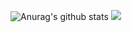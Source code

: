 ![Anurag's github stats](https://github-readme-stats.vercel.app/api?username=JackKuo-tw&show_icons=true)
![](https://github-readme-stats.vercel.app/api/top-langs/?username=jackkuo-tw)
